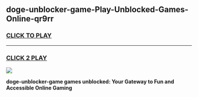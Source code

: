 
## doge-unblocker-game-Play-Unblocked-Games-Online-qr9rr
<h3>
<a href="https://premium76.site?title=doge-unblocker-game&ref=25A">CLICK TO PLAY</a></h3>
<hr>

<h3>
<a href="https://premium76.site?title=doge-unblocker-game&ref=25A">CLICK 2 PLAY</a>
  
</h3>

<a href="https://premium76.site?title=doge-unblocker-game&ref=25A"><img src="https://clearcache.store/games.png"></a>


**doge-unblocker-game games unblocked: Your Gateway to Fun and Accessible Online Gaming**
